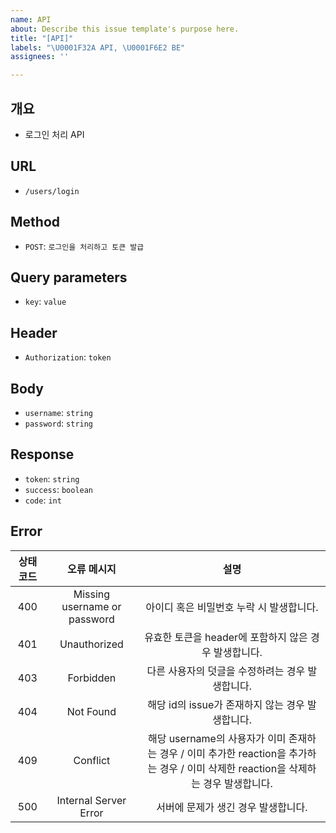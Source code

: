 ```yaml
---
name: API
about: Describe this issue template's purpose here.
title: "[API]"
labels: "\U0001F32A API, \U0001F6E2 BE"
assignees: ''

---
```


## 개요
- 로그인 처리 API

## URL
- `/users/login`

## Method
- `POST`: `로그인을 처리하고 토큰 발급`

## Query parameters
- `key`: `value`

## Header
- `Authorization`: `token`

## Body
- `username`: `string`
- `password`: `string`

## Response
- `token`: `string`
- `success`: `boolean`
- `code`: `int`

## Error
| 상태 코드  | 오류 메시지  | 설명 |
|:-----:|:------:|:-----:|
| 400 | Missing username or password | 아이디 혹은 비밀번호 누락 시 발생합니다. |
| 401 | Unauthorized  | 유효한 토큰을 header에 포함하지 않은 경우 발생합니다. |
| 403 | Forbidden | 다른 사용자의 덧글을 수정하려는 경우 발생합니다. |
| 404 | Not Found | 해당 id의 issue가 존재하지 않는 경우 발생합니다. |
| 409 | Conflict | 해당 username의 사용자가 이미 존재하는 경우 / 이미 추가한 reaction을 추가하는 경우 / 이미 삭제한 reaction을 삭제하는 경우 발생합니다. |
| 500 | Internal Server Error | 서버에 문제가 생긴 경우 발생합니다. |
